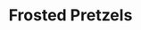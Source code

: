---
title: 'Frosted Pretzels'
thumbnail: 'https://acnhcdn.com/2.0/CookingIcon/FtrPretzelSugarCropped.png'
ingredients:
  -
    id: 'flour'
    type: 'misc'
    quantity: 1
  -
    id: 'sugar'
    type: 'misc'
    quantity: 2
layout: '../../layouts/RecipeDetail.astro'
---